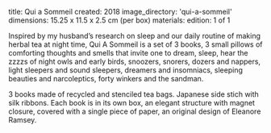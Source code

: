 title: Qui a Sommeil 
created: 2018
image_directory: 'qui-a-sommeil'
dimensions: 15.25 x 11.5 x 2.5 cm (per box)
materials: 
edition: 1 of 1

Inspired by my husband’s research on sleep and our daily routine of making herbal tea at night time, Qui A Sommeil is a set of 3 books, 3 small pillows of comforting thoughts and smells that invite one to dream, sleep, hear the zzzzs of night owls and early birds, snoozers, snorers, dozers and nappers, light sleepers and sound sleepers, dreamers and insomniacs, sleeping beauties and narcoleptics, forty winkers and the sandman.

3 books made of recycled and stenciled tea bags. Japanese side stich with silk ribbons.  Each book is in its own box, an elegant structure with magnet closure, covered with a single piece of paper, an original design of Eleanore Ramsey. 


